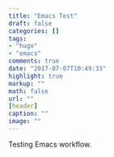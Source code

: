 ```yaml
---
title: "Emacs Test"
draft: false
categories: []
tags:
- "hugo"
- "emacs"
comments: true
date: "2017-07-07T10:49:33"
highlight: true
markup: ""
math: false
url: ""
[header]
caption: ""
image: ""
---
```


Testing Emacs workflow.
